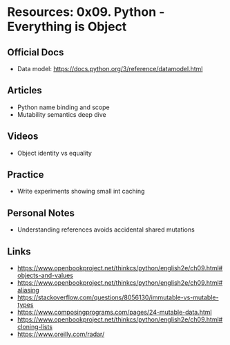 # Resources: 0x09. Python - Everything is Object

## Official Docs

- Data model: https://docs.python.org/3/reference/datamodel.html

## Articles

- Python name binding and scope
- Mutability semantics deep dive

## Videos

- Object identity vs equality

## Practice

- Write experiments showing small int caching

## Personal Notes

- Understanding references avoids accidental shared mutations

## Links

- https://www.openbookproject.net/thinkcs/python/english2e/ch09.html#objects-and-values
- https://www.openbookproject.net/thinkcs/python/english2e/ch09.html#aliasing
- https://stackoverflow.com/questions/8056130/immutable-vs-mutable-types
- https://www.composingprograms.com/pages/24-mutable-data.html
- https://www.openbookproject.net/thinkcs/python/english2e/ch09.html#cloning-lists
- https://www.oreilly.com/radar/
